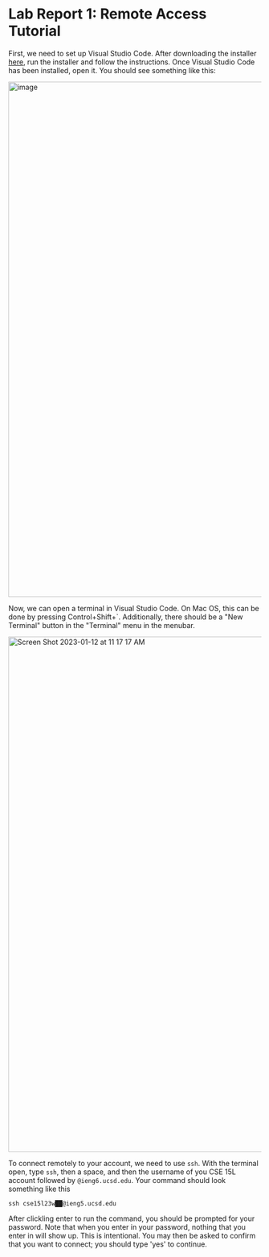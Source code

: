 # Lab Report 1: Remote Access Tutorial

First, we need to set up Visual Studio Code. After downloading the installer [here](https://code.visualstudio.com/Download), run the installer and follow the instructions. Once Visual Studio Code has been installed, open it. You should see something like this:

<img width="1025" alt="image" src="https://user-images.githubusercontent.com/122562285/212159124-d62fd789-5228-440a-9e8c-04a433ca1e3f.png">

Now, we can open a terminal in Visual Studio Code. On Mac OS, this can be done by pressing Control+Shift+`. Additionally, there should be a "New Terminal" button in the "Terminal" menu in the menubar.

<img width="1025" alt="Screen Shot 2023-01-12 at 11 17 17 AM" src="https://user-images.githubusercontent.com/122562285/212160586-8028e6a8-a480-4cc3-b2d1-5a3d5b53f12d.png">

To connect remotely to your account, we need to use `ssh`. With the terminal open, type `ssh`, then a space, and then the username of you CSE 15L account followed by `@ieng6.ucsd.edu`. Your command should look something like this

```
ssh cse15l23w██@ieng5.ucsd.edu
```

After clickling enter to run the command, you should be prompted for your password. Note that when you enter in your password, nothing that you enter in will show up. This is intentional. You may then be asked to confirm that you want to connect; you should type 'yes' to continue.

